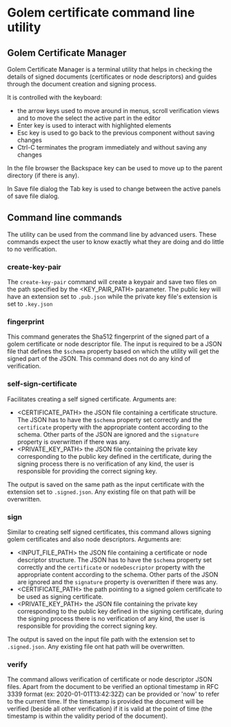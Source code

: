 # Golem certificate command line utility

## Golem Certificate Manager

Golem Certificate Manager is a terminal utility that helps in checking the details of signed documents (certificates or node descriptors) and guides through the document creation and signing process.

It is controlled with the keyboard:
- the arrow keys used to move around in menus, scroll verification views and to move the select the active part in the editor
- Enter key is used to interact with highlighted elements
- Esc key is used to go back to the previous component without saving changes
- Ctrl-C terminates the program immediately and without saving any changes

In the file browser the Backspace key can be used to move up to the parent directory (if there is any).

In Save file dialog the Tab key is used to change between the active panels of save file dialog. 

## Command line commands

The utility can be used from the command line by advanced users. These commands expect the user to know exactly what they are doing and do little to no verification.

### create-key-pair

The `create-key-pair` command will create a keypair and save two files on the path specified by the <KEY_PAIR_PATH> parameter. The public key will have an extension set to `.pub.json` while the private key file's extension is set to `.key.json`

### fingerprint

This command generates the Sha512 fingerprint of the signed part of a golem certificate or node descriptor file. The input is required to be a JSON file that defines the `$schema` property based on which the utility will get the signed part of the JSON. This command does not do any kind of verification.

### self-sign-certificate

Facilitates creating a self signed certificate. Arguments are:
- <CERTIFICATE_PATH> the JSON file containing a certificate structure. The JSON has to have the `$schema` property set correctly and the `certificate` property with the appropriate content according to the schema. Other parts of the JSON are ignored and the `signature` property is overwritten if there was any.
- <PRIVATE_KEY_PATH> the JSON file containing the private key corresponding to the public key defined in the certificate, during the signing process there is no verification of any kind, the user is responsible for providing the correct signing key.

The output is saved on the same path as the input certificate with the extension set to `.signed.json`. Any existing file on that path will be overwritten.

### sign

Similar to creating self signed certificates, this command allows signing golem certificates and also node descriptors. Arguments are:
- <INPUT_FILE_PATH> the JSON file containing a certificate or node descriptor structure. The JSON has to have the `$schema` property set correctly and the `certificate` or `nodeDescriptor` property with the appropriate content according to the schema. Other parts of the JSON are ignored and the `signature` property is overwritten if there was any.
- <CERTIFICATE_PATH> the path pointing to a signed golem certificate to be used as signing certificate.
- <PRIVATE_KEY_PATH> the JSON file containing the private key corresponding to the public key defined in the signing certificate, during the signing process there is no verification of any kind, the user is responsible for providing the correct signing key.

The output is saved on the input file path with the extension set to `.signed.json`. Any existing file ont hat path will be overwritten.

### verify

The command allows verification of certificate or node descriptor JSON files. Apart from the document to be verified an optional timestamp in RFC 3339 format (ex: 2020-01-01T13:42:32Z) can be provided or 'now' to refer to the current time. If the timestamp is provided the document will be verified (beside all other verification) if it is valid at the point of time (the timestamp is within the validity period of the document).
